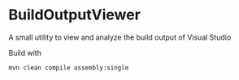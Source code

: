 # BuildOutputViewer

A small utility to view and analyze the build output of Visual Studio

Build with 

    mvn clean compile assembly:single




